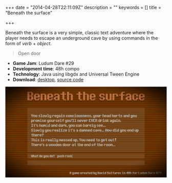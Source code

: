+++
date = "2014-04-28T22:11:09Z"
description = ""
keywords = []
title = "Beneath the surface"

+++

Beneath the surface is a very simple, classic text adventure where the player needs to escape an underground cave by using commands in the form of *verb* + *object*.

> Open door

- **Game Jam**: Ludum Dare #29
- **Development time**: 48h compo
- **Technology**: Java using libgdx and Universal Tween Engine
- **Download**: [desktop](https://dl.dropboxusercontent.com/u/1439807/ld29-beneath/beneath.jar), [source code](https://github.com/dsaltares/ludumdare-29)

![beneath-the-surface](/img/ld29/beneath-the-surface.png)
